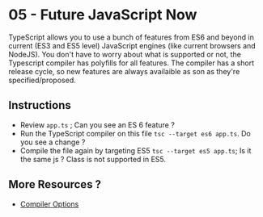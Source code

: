 05 - Future JavaScript Now
===

TypeScript allows you to use a bunch of features from ES6 and beyond in current (ES3 and ES5 level) JavaScript engines (like current browsers and NodeJS). 
You don't have to worry about what is supported or not, the Typescript compiler has polyfills for all features. 
The compiler has a short release cycle, so new features are always availaible as son as they're specified/proposed. 

Instructions
---
- Review `app.ts` ; Can you see an ES 6 feature ?
- Run the TypeScript compiler on this file `tsc --target es6 app.ts`. Do you see a change ?
- Compile the file again by targeting ES5 `tsc --target es5 app.ts`; Is it the same js ? Class is not supported in ES5.

More Resources ?
---
- [Compiler Options](https://www.typescriptlang.org/docs/tutorial.html#toc-project-config)